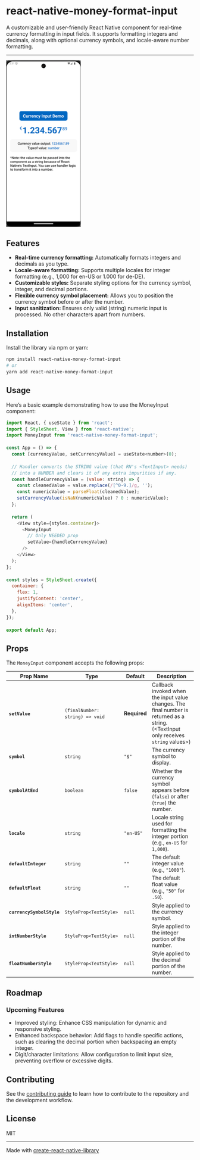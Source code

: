 # react-native-money-format-input

A customizable and user-friendly React Native component for real-time currency formatting in input fields. It supports formatting integers and decimals, along with optional currency symbols, and locale-aware number formatting.

---
<img src="./demo_image_readme.png" alt="Example Image" width="200">

## Features
- **Real-time currency formatting:** Automatically formats integers and decimals as you type.
- **Locale-aware formatting:** Supports multiple locales for integer formatting (e.g., 1,000 for en-US or 1.000 for de-DE).
- **Customizable styles:** Separate styling options for the currency symbol, integer, and decimal portions.
- **Flexible currency symbol placement:** Allows you to position the currency symbol before or after the number.
- **Input sanitization:** Ensures only valid (string) numeric input is processed. No other characters apart from numbers.

## Installation

Install the library via npm or yarn:

```sh
npm install react-native-money-format-input
# or
yarn add react-native-money-format-input
```

## Usage

Here’s a basic example demonstrating how to use the MoneyInput component:

```js
import React, { useState } from 'react';
import { StyleSheet, View } from 'react-native';
import MoneyInput from 'react-native-money-format-input';

const App = () => {
  const [currencyValue, setCurrencyValue] = useState<number>(0);

  // Handler converts the STRING value (that RN's <TextInput> needs)
  // into a NUMBER and clears it of any extra impurities if any.
  const handleCurrencyValue = (value: string) => {
    const cleanedValue = value.replace(/[^0-9.]/g, '');
    const numericValue = parseFloat(cleanedValue);
    setCurrencyValue(isNaN(numericValue) ? 0 : numericValue);
  };

  return (
    <View style={styles.container}>
      <MoneyInput
        // Only NEEDED prop
        setValue={handleCurrencyValue}
      />
    </View>
  );
};

const styles = StyleSheet.create({
  container: {
    flex: 1,
    justifyContent: 'center',
    alignItems: 'center',
  },
});

export default App;

```

## Props

The `MoneyInput` component accepts the following props:

| Prop Name             | Type                           | Default   | Description                                                                                     |
|-----------------------|--------------------------------|-----------|-------------------------------------------------------------------------------------------------|
| **`setValue`**        | `(finalNumber: string) => void` | **Required** | Callback invoked when the input value changes. The final number is returned as a string. (<TextInput only receives `string` values>)        |
| **`symbol`**          | `string`                      | `"$"`     | The currency symbol to display.                                                                |
| **`symbolAtEnd`**   | `boolean`                     | `false`    | Whether the currency symbol appears before (`false`) or after (`true`) the number.             |
| **`locale`**          | `string`                      | `"en-US"` | Locale string used for formatting the integer portion (e.g., `en-US` for `1,000`).             |
| **`defaultInteger`**  | `string`                      | `""`      | The default integer value (e.g., `"1000"`).                                                    |
| **`defaultFloat`**    | `string`                      | `""`      | The default float value (e.g., `"50"` for `.50`).                                              |
| **`currencySymbolStyle`** | `StyleProp<TextStyle>`    | `null`    | Style applied to the currency symbol.                                                          |
| **`intNumberStyle`**  | `StyleProp<TextStyle>`        | `null`    | Style applied to the integer portion of the number.                                            |
| **`floatNumberStyle`**| `StyleProp<TextStyle>`        | `null`    | Style applied to the decimal portion of the number.                                            |

## Roadmap
### Upcoming Features
- Improved styling: Enhance CSS manipulation for dynamic and responsive styling.
- Enhanced backspace behavior: Add flags to handle specific actions, such as clearing the decimal portion when backspacing an empty integer.
- Digit/character limitations: Allow configuration to limit input size, preventing overflow or excessive digits.


## Contributing

See the [contributing guide](CONTRIBUTING.md) to learn how to contribute to the repository and the development workflow.

## License

MIT

---

Made with [create-react-native-library](https://github.com/callstack/react-native-builder-bob)
